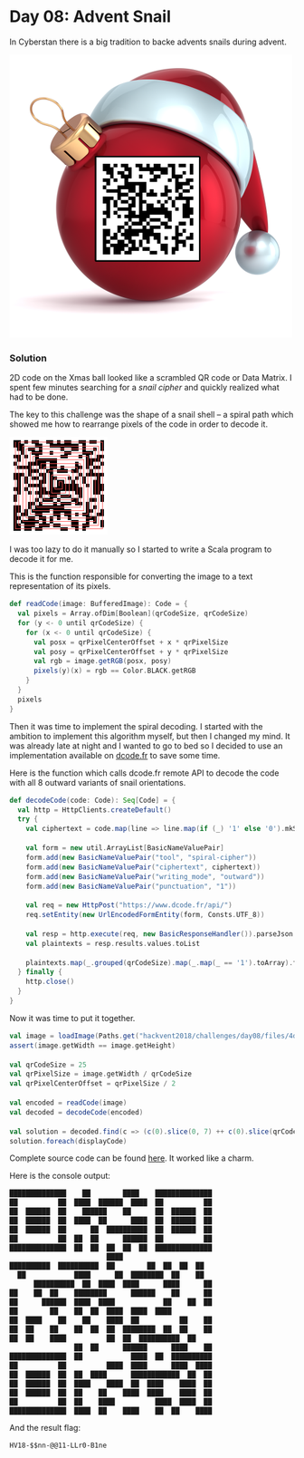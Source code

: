 # Day 08: Advent Snail

In Cyberstan there is a big tradition to backe advents snails during advent.

![4dv3ntSn4il.png](files/4dv3ntSn4il.png "4dv3ntSn4il")

### Solution

2D code on the Xmas ball looked like a scrambled QR code or Data Matrix. I spent few minutes searching for a *snail cipher* and quickly realized what had to be done.

The key to this challenge was the shape of a snail shell – a spiral path which showed me how to rearrange pixels of the code in order to decode it.

![4dv3ntSn4il-path.png](files/4dv3ntSn4il-path.png "4dv3ntSn4il-path")

I was too lazy to do it manually so I started to write a Scala program to decode it for me.

This is the function responsible for converting the image to a text representation of its pixels.

```scala
def readCode(image: BufferedImage): Code = {
  val pixels = Array.ofDim[Boolean](qrCodeSize, qrCodeSize)
  for (y <- 0 until qrCodeSize) {
    for (x <- 0 until qrCodeSize) {
      val posx = qrPixelCenterOffset + x * qrPixelSize
      val posy = qrPixelCenterOffset + y * qrPixelSize
      val rgb = image.getRGB(posx, posy)
      pixels(y)(x) = rgb == Color.BLACK.getRGB
    }
  }
  pixels
}
```

Then it was time to implement the spiral decoding. I started with the ambition to implement this algorithm myself, but then I changed my mind. It was already late at night and I wanted to go to bed so I decided to use an implementation available on [dcode.fr](https://www.dcode.fr/spiral-cipher) to save some time.

Here is the function which calls dcode.fr remote API to decode the code with all 8 outward variants of snail orientations.

```scala
def decodeCode(code: Code): Seq[Code] = {
  val http = HttpClients.createDefault()
  try {
    val ciphertext = code.map(line => line.map(if (_) '1' else '0').mkString).mkString

    val form = new util.ArrayList[BasicNameValuePair]
    form.add(new BasicNameValuePair("tool", "spiral-cipher"))
    form.add(new BasicNameValuePair("ciphertext", ciphertext))
    form.add(new BasicNameValuePair("writing_mode", "outward"))
    form.add(new BasicNameValuePair("punctuation", "1"))

    val req = new HttpPost("https://www.dcode.fr/api/")
    req.setEntity(new UrlEncodedFormEntity(form, Consts.UTF_8))

    val resp = http.execute(req, new BasicResponseHandler()).parseJson.convertTo[Response]
    val plaintexts = resp.results.values.toList

    plaintexts.map(_.grouped(qrCodeSize).map(_.map(_ == '1').toArray).toArray)
  } finally {
    http.close()
  }
}
```

Now it was time to put it together.

```scala
val image = loadImage(Paths.get("hackvent2018/challenges/day08/files/4dv3ntSn4il-crop.png"))
assert(image.getWidth == image.getHeight)

val qrCodeSize = 25
val qrPixelSize = image.getWidth / qrCodeSize
val qrPixelCenterOffset = qrPixelSize / 2

val encoded = readCode(image)
val decoded = decodeCode(encoded)

val solution = decoded.find(c => (c(0).slice(0, 7) ++ c(0).slice(qrCodeSize - 7, qrCodeSize)).forall(_ == true))
solution.foreach(displayCode)
```

Complete source code can be found [here](../../src/main/scala/hackvent2018/Day08.scala). It worked like a charm.

Here is the console output:

```
██████████████    ██        ████    ██████████████
██          ██  ████  ██████  ████  ██          ██
██  ██████  ██    ██████    ██      ██  ██████  ██
██  ██████  ██  ████  ██      ████  ██  ██████  ██
██  ██████  ██      ██  ██████████  ██  ██████  ██
██          ██  ██  ██      ██████  ██          ██
██████████████  ██  ██  ██  ██  ██  ██████████████
                        ████                      
██████████  ██████████  ██        ██  ██  ██  ██  
  ██            ████      ██  ████████  ██    ██  
      ██████████  ██  ████  ████      ████      ██
██    ██  ██    ████████      ██████    ██      ██
██      ██████  ████  ████            ██    ██  ██
██        ██    ██  ██  ████  ████  ████          
██  ████    ██    ██    ████  ██          ██    ██
██  ██    ██    ██  ██  ██  ████████  ██  ██    ██
██  ██    ████          ██  ██  ██████████  ██    
                ██  ██      ██████      ████    ██
██████████████  ██            ████  ██  ██████████
██          ██          ████  ████      ████  ████
██  ██████  ██  ██  ████      ████████████  ██  ██
██  ██████  ██  ████    ████  ██  ████    ████  ██
██  ██████  ██  ██    ██    ████  ████    ████  ██
██          ██  ██    ████          ████  ████  ██
██████████████  ████  ██    ████    ██  ██    ████
```

And the result flag:

```
HV18-$$nn-@@11-LLr0-B1ne
```
